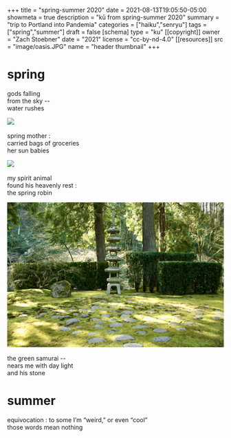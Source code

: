 +++
title = "spring-summer 2020"
date = 2021-08-13T19:05:50-05:00
showmeta = true
description = "kū from spring-summer 2020"
summary = "trip to Portland into Pandemia"
categories = ["haiku","senryu"]
tags = ["spring","summer"]
draft = false
[schema]
  type = "ku"
[[copyright]]
  owner = "Zach Stoebner"
  date = "2021"
  license = "cc-by-nd-4.0"
[[resources]]
  src = "image/oasis.JPG"
  name = "header thumbnail"
+++

# spring

gods falling <br>
from the sky -- <br>
water rushes <br>

<img src="image/berries.JPG" />

spring mother : <br>
carried bags of groceries <br>
her sun babies <br>

<img src="image/robin.JPG" />

my spirit animal <br>
found his heavenly rest : <br>
the spring robin <br>

<img src="image/lantern.JPG" />

the green samurai -- <br>
nears me with day light <br>
and his stone <br>

# summer

equivocation : to some I’m “weird,” or even “cool” <br>
those words mean nothing <br>
